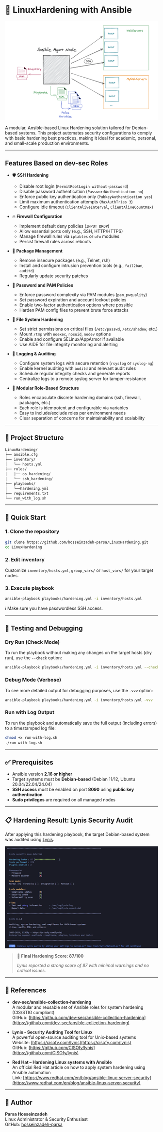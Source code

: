 # 🔐 LinuxHardening with Ansible

![Project Banner](images/ansible's-structure.png)

A modular, Ansible-based Linux Hardening solution tailored for Debian-based systems. This project automates security configurations to comply with basic hardening best practices, making it ideal for academic, personal, and small-scale production environments.

---

## Features Based on dev-sec Roles

- 🛡️ **SSH Hardening**  
  - Disable root login (`PermitRootLogin without-password`)  
  - Disable password authentication (`PasswordAuthentication no`)  
  - Enforce public key authentication only (`PubkeyAuthentication yes`)  
  - Limit maximum authentication attempts (`MaxAuthTries 3`)  
  - Configure idle timeout (`ClientAliveInterval`, `ClientAliveCountMax`)

- 🔥 **Firewall Configuration**  
  - Implement default deny policies (`INPUT DROP`)  
  - Allow essential ports only (e.g., SSH, HTTP/HTTPS)  
  - Manage firewall rules via `iptables` or `ufw` modules  
  - Persist firewall rules across reboots

- 🧼 **Package Management**  
  - Remove insecure packages (e.g., Telnet, rsh)  
  - Install and configure intrusion prevention tools (e.g., `fail2ban`, `auditd`)  
  - Regularly update security patches

- 🔐 **Password and PAM Policies**  
  - Enforce password complexity via PAM modules (`pam_pwquality`)  
  - Set password expiration and account lockout policies  
  - Enable two-factor authentication options where possible  
  - Harden PAM config files to prevent brute force attacks

- 🪪 **File System Hardening**  
  - Set strict permissions on critical files (`/etc/passwd`, `/etc/shadow`, etc.)  
  - Mount `/tmp` with `noexec`, `nosuid`, `nodev` options  
  - Enable and configure SELinux/AppArmor if available  
  - Use AIDE for file integrity monitoring and alerting

- 🧾 **Logging & Auditing**  
  - Configure system logs with secure retention (`rsyslog` or `syslog-ng`)  
  - Enable kernel auditing with `auditd` and relevant audit rules  
  - Schedule regular integrity checks and generate reports  
  - Centralize logs to a remote syslog server for tamper-resistance

- 🧩 **Modular Role-Based Structure**  
  - Roles encapsulate discrete hardening domains (ssh, firewall, packages, etc.)  
  - Each role is idempotent and configurable via variables  
  - Easy to include/exclude roles per environment needs  
  - Clear separation of concerns for maintainability and scalability
  
---

## 📁 Project Structure

```
LinuxHardening/
├── ansible.cfg
├── inventory/
│   └── hosts.yml
├── roles/
│   ├── os_hardening/
│   └── ssh_hardening/
├── playbooks/
│   └──hardening.yml
├── requirements.txt
└── run_with_log.sh
```

---

## 🚀 Quick Start

### 1. Clone the repository

```bash
git clone https://github.com/hosseinzadeh-parsa/LinuxHardening.git
cd LinuxHardening
```

### 2. Edit inventory

Customize `inventory/hosts.yml`, `group_vars/` or `host_vars/` for your target nodes.

### 3. Execute playbook

```bash
ansible-playbook playbooks/hardening.yml -i inventory/hosts.yml
```

ℹ️ Make sure you have passwordless SSH access.

---

## 🧪 Testing and Debugging

### Dry Run (Check Mode)

To run the playbook without making any changes on the target hosts (dry run), use the `--check` option:

```bash
ansible-playbook playbooks/hardening.yml -i inventory/hosts.yml --check
```

### Debug Mode (Verbose)

To see more detailed output for debugging purposes, use the `-vvv` option:

```bash
ansible-playbook playbooks/hardening.yml -i inventory/hosts.yml -vvv
```

### Run with Log Output

To run the playbook and automatically save the full output (including errors) to a timestamped log file:

```bash
chmod +x run-with-log.sh
./run-with-log.sh
```
---

## ✅ Prerequisites

- Ansible version **2.16 or higher**
- Target systems must be **Debian-based** (Debian 11/12, Ubuntu 20.04/22.04/24.04)
- **SSH access** must be enabled on port **8090** using **public key authentication**
- **Sudo privileges** are required on all managed nodes

---

## 📋 Hardening Result: Lynis Security Audit

After applying this hardening playbook, the target Debian-based system was audited using [Lynis](https://cisofy.com/lynis).


![Lynis Report](images/lynis-report.png)

> 🎉 **Final Hardening Score: 87/100**
>
> *Lynis reported a strong score of 87 with minimal warnings and no critical issues.*

---

## 📖 References

- **dev-sec/ansible-collection-hardening**  
  A modular and reusable set of Ansible roles for system hardening (CIS/STIG compliant)  
  GitHub: [https://github.com/dev-sec/ansible-collection-hardening](https://github.com/dev-sec/ansible-collection-hardening)

- **Lynis - Security Auditing Tool for Linux**  
  A powerful open-source auditing tool for Unix-based systems  
  Website: [https://cisofy.com/lynis](https://cisofy.com/lynis)  
  GitHub: [https://github.com/CISOfy/lynis](https://github.com/CISOfy/lynis)

- **Red Hat – Hardening Linux systems with Ansible**  
  An official Red Hat article on how to apply system hardening using Ansible automation  
  Link: [https://www.redhat.com/en/blog/ansible-linux-server-security](https://www.redhat.com/en/blog/ansible-linux-server-security)

---

## 👤 Author

**Parsa Hosseinzadeh**  
Linux Administrator & Security Enthusiast  
GitHub: [hosseinzadeh-parsa](https://github.com/hosseinzadeh-parsa)